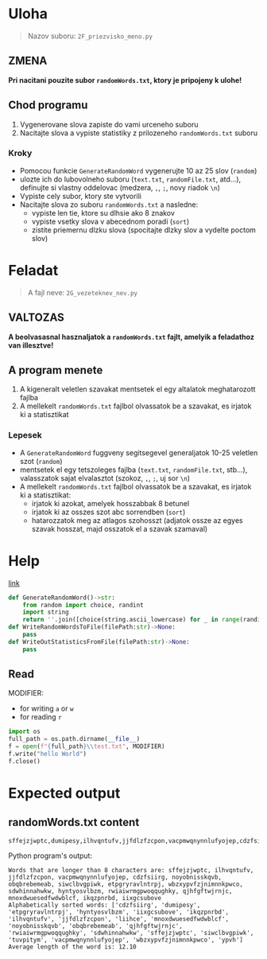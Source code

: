 # Uloha
> Nazov suboru: `2F_priezvisko_meno.py`

## ZMENA
**Pri nacitani pouzite subor `randomWords.txt`, ktory je pripojeny k ulohe!**

## Chod programu
1. Vygenerovane slova zapiste do vami urceneho suboru
2. Nacitajte slova a vypiste statistiky z prilozeneho `randomWords.txt` suboru

### Kroky
- Pomocou funkcie `GenerateRandomWord` vygenerujte 10 az 25 slov (`random`)
- ulozte ich do lubovolneho suboru (`text.txt`, `randomFile.txt`, atd...), definujte si vlastny oddelovac (medzera, `,`, `;`, novy riadok `\n`)
- Vypiste cely subor, ktory ste vytvorili
- Nacitajte slova zo suboru `randomWords.txt` a nasledne:
    - vypiste len tie, ktore su dlhsie ako 8 znakov
    - vypiste vsetky slova v abecednom poradi (`sort`)
    - zistite priemernu dlzku slova (spocitajte dlzky slov a vydelte poctom slov)

# Feladat
> A fajl neve: `2G_vezeteknev_nev.py`

## VALTOZAS
**A beolvasasnal hasznaljatok a `randomWords.txt` fajlt, amelyik a feladathoz van illesztve!**
## A program menete
1. A kigeneralt veletlen szavakat mentsetek el egy altalatok meghatarozott fajlba
2. A mellekelt `randomWords.txt` fajlbol olvassatok be a szavakat, es irjatok ki a statisztikat

### Lepesek
- A `GenerateRandomWord` fuggveny segitsegevel generaljatok 10-25 veletlen szot (`random`)
- mentsetek el egy tetszoleges fajlba (`text.txt`, `randomFile.txt`, stb...), valasszatok sajat elvalasztot (szokoz, `,`, `;`, uj sor `\n`)
- A mellekelt `randomWords.txt` fajlbol olvassatok be a szavakat, es irjatok ki a statisztikat:
    - irjatok ki azokat, amelyek hosszabbak 8 betunel
    - irjatok ki az osszes szot abc sorrendben (`sort`)
    - hatarozzatok meg az atlagos szohosszt (adjatok ossze az egyes szavak hosszat, majd osszatok el a szavak szamaval)

# Help
[link](https://github.com/tocee123/spskn_api_2/blob/main/!OnLessons/2023-03-10_file_sk.md)

```py
def GenerateRandomWord()->str:
    from random import choice, randint
    import string
    return ''.join([choice(string.ascii_lowercase) for _ in range(randint(4,15))])
def WriteRandomWordsToFile(filePath:str)->None:
    pass
def WriteOutStatisticsFromFile(filePath:str)->None:
    pass
```
## Read
MODIFIER:
- for writing `a` or `w`
- for reading `r`

```py
import os
full_path = os.path.dirname(__file__)
f = open(f"{full_path}\\test.txt", MODIFIER)
f.write("hello World")
f.close()
```
# Expected output

## randomWords.txt content
```
sffejzjwptc,dumipesy,ilhvqntufv,jjfdlzfzcpon,vacpmwqnynnlufyojep,cdzfsiirg,ypvh,noyobnisskqvb,obqbrebemeab,siwclbvgpiwk,etpgryravlntrpj,wbzxypvfzjnimnnkpwco,liihce,sdwhinnahwkw,hyntyosvlbzm,rwiaiwrmgpwoqqughky,tuvpitym,qjhfgftwjrnjc,mnoxdwuesedfwdwblcf,ikqzpnrbd,iixgcsubove
```
Python program's output: 
```
Words that are longer than 8 characters are: sffejzjwptc, ilhvqntufv, jjfdlzfzcpon, vacpmwqnynnlufyojep, cdzfsiirg, noyobnisskqvb, obqbrebemeab, siwclbvgpiwk, etpgryravlntrpj, wbzxypvfzjnimnnkpwco, sdwhinnahwkw, hyntyosvlbzm, rwiaiwrmgpwoqqughky, qjhfgftwjrnjc, mnoxdwuesedfwdwblcf, ikqzpnrbd, iixgcsubove
Alphabetically sorted words: ['cdzfsiirg', 'dumipesy', 'etpgryravlntrpj', 'hyntyosvlbzm', 'iixgcsubove', 'ikqzpnrbd', 'ilhvqntufv', 'jjfdlzfzcpon', 'liihce', 'mnoxdwuesedfwdwblcf', 'noyobnisskqvb', 'obqbrebemeab', 'qjhfgftwjrnjc', 'rwiaiwrmgpwoqqughky', 'sdwhinnahwkw', 'sffejzjwptc', 'siwclbvgpiwk', 'tuvpitym', 'vacpmwqnynnlufyojep', 'wbzxypvfzjnimnnkpwco', 'ypvh']
Average length of the word is: 12.10
```
